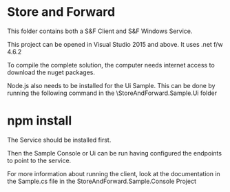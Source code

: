 # Store and Forward 

This folder contains both a S&F Client and S&F Windows Service.

This project can be opened in Visual Studio 2015 and above.
It uses .net f/w 4.6.2

To compile the complete solution, the computer needs internet access
to download the nuget packages.

Node.js also needs to be installed for the Ui Sample.
This can be done by running the following command in the \StoreAndForward.Sample.Ui folder
# npm install

The Service should be installed first.

Then the Sample Console or Ui can be run having configured the endpoints to point 
to the service.

For more information about running the client, look at the documentation in 
the Sample.cs file in the StoreAndForward.Sample.Console Project

